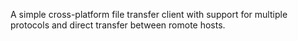 A simple cross-platform file transfer client with support for multiple protocols and direct transfer between romote hosts.
